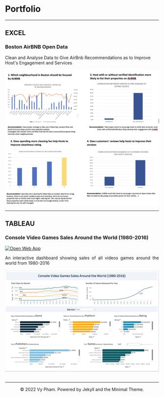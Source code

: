 # Portfolio
---
## EXCEL

### Boston AirBNB Open Data

Clean and Analyse Data to Give AirBnb Recommendations as to Improve Host's Engagement and Services

<center><img src="images/Excel_1.png"/></center>
<center><img src="images/Excel_2.png"/></center>

---
## TABLEAU

### Console Video Games Sales Around the World (1980-2016)

[![Open Web App](https://img.shields.io/badge/Tableau-View%20Dashboard-green)](https://public.tableau.com/app/profile/vy5086/viz/DataInetnsiveFinalDashboard/FinalDashboard)

<div style="text-align: justify"> An interactive dashboard showing sales of all videos games around the world from 1980-2016
<br> 
<br>
<center><img src="images/TABLEAU.png"/></center>
<br>

---


<center>© 2022 Vy Pham. Powered by Jekyll and the Minimal Theme.</center>

